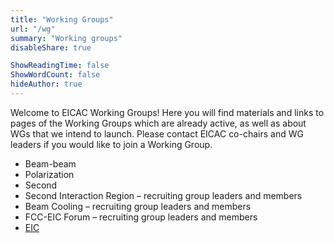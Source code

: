 ```yaml
---
title: "Working Groups"
url: "/wg"
summary: "Working groups"
disableShare: true

ShowReadingTime: false
ShowWordCount: false
hideAuthor: true
---
```


Welcome to EICAC Working Groups! Here you will find materials and links to pages of the Working Groups which are already active, as well as about WGs that we intend to launch. Please contact EICAC co-chairs and WG leaders if you would like to join a Working Group. 
- Beam-beam
- Polarization
- Second
- Second Interaction Region – recruiting group leaders and members
- Beam Cooling – recruiting group leaders and members
- FCC-EIC Forum – recruiting group leaders and members
- [EIC](https://www.bnl.gov/eic/)

<!--![Alt text](images/diagram1.jpg)-->
